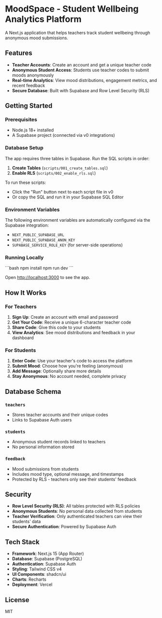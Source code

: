 # MoodSpace - Student Wellbeing Analytics Platform

A Next.js application that helps teachers track student wellbeing through anonymous mood submissions.

## Features

- **Teacher Accounts**: Create an account and get a unique teacher code
- **Anonymous Student Access**: Students use teacher codes to submit moods anonymously
- **Real-time Analytics**: View mood distributions, engagement metrics, and recent feedback
- **Secure Database**: Built with Supabase and Row Level Security (RLS)

## Getting Started

### Prerequisites

- Node.js 18+ installed
- A Supabase project (connected via v0 integrations)

### Database Setup

The app requires three tables in Supabase. Run the SQL scripts in order:

1. **Create Tables** (`scripts/001_create_tables.sql`)
2. **Enable RLS** (`scripts/002_enable_rls.sql`)

To run these scripts:
- Click the "Run" button next to each script file in v0
- Or copy the SQL and run it in your Supabase SQL Editor

### Environment Variables

The following environment variables are automatically configured via the Supabase integration:

- `NEXT_PUBLIC_SUPABASE_URL`
- `NEXT_PUBLIC_SUPABASE_ANON_KEY`
- `SUPABASE_SERVICE_ROLE_KEY` (for server-side operations)

### Running Locally

\`\`\`bash
npm install
npm run dev
\`\`\`

Open [http://localhost:3000](http://localhost:3000) to see the app.

## How It Works

### For Teachers

1. **Sign Up**: Create an account with email and password
2. **Get Your Code**: Receive a unique 6-character teacher code
3. **Share Code**: Give this code to your students
4. **View Analytics**: See mood distributions and feedback in your dashboard

### For Students

1. **Enter Code**: Use your teacher's code to access the platform
2. **Submit Mood**: Choose how you're feeling (anonymous)
3. **Add Message**: Optionally share more details
4. **Stay Anonymous**: No account needed, complete privacy

## Database Schema

### `teachers`
- Stores teacher accounts and their unique codes
- Links to Supabase Auth users

### `students`
- Anonymous student records linked to teachers
- No personal information stored

### `feedback`
- Mood submissions from students
- Includes mood type, optional message, and timestamps
- Protected by RLS - teachers only see their students' feedback

## Security

- **Row Level Security (RLS)**: All tables protected with RLS policies
- **Anonymous Students**: No personal data collected from students
- **Teacher Verification**: Only authenticated teachers can view their students' data
- **Secure Authentication**: Powered by Supabase Auth

## Tech Stack

- **Framework**: Next.js 15 (App Router)
- **Database**: Supabase (PostgreSQL)
- **Authentication**: Supabase Auth
- **Styling**: Tailwind CSS v4
- **UI Components**: shadcn/ui
- **Charts**: Recharts
- **Deployment**: Vercel

## License

MIT
